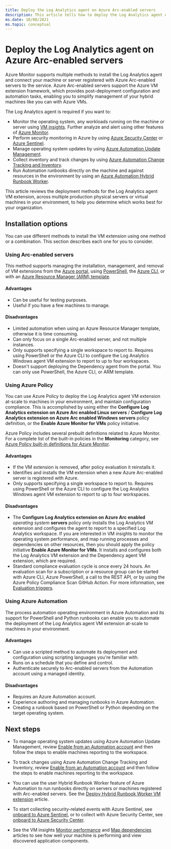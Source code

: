 ```yaml
---
title: Deploy the Log Analytics agent on Azure Arc-enabled servers
description: This article tells how to deploy the Log Analytics agent on Windows and Linux-based machines registered with Azure Arc-enabled servers in your local datacenter or other cloud environment.
ms.date: 10/08/2021
ms.topic: conceptual 
---
```


# Deploy the Log Analytics agent on Azure Arc-enabled servers

Azure Monitor supports multiple methods to install the Log Analytics agent and connect your machine or server registered with Azure Arc-enabled servers to the service. Azure Arc-enabled servers support the Azure VM extension framework, which provides post-deployment configuration and automation tasks, enabling you to simplify management of your hybrid machines like you can with Azure VMs.

The Log Analytics agent is required if you want to:

* Monitor the operating system, any workloads running on the machine or server using [VM insights](../../azure-monitor/vm/vminsights-overview.md). Further analyze and alert using other features of [Azure Monitor](../../azure-monitor/overview.md).
* Perform security monitoring in Azure by using [Azure Security Center](../../security-center/security-center-introduction.md) or [Azure Sentinel](../../sentinel/overview.md).
* Manage operating system updates by using [Azure Automation Update Management](../../automation/update-management/overview.md).
* Collect inventory and track changes by using [Azure Automation Change Tracking and Inventory](../../automation/change-tracking/overview.md).
* Run Automation runbooks directly on the machine and against resources in the environment by using an [Azure Automation Hybrid Runbook Worker](../../automation/automation-hybrid-runbook-worker.md).

This article reviews the deployment methods for the Log Analytics agent VM extension, across multiple production physical servers or virtual machines in your environment, to help you determine which works best for your organization.

## Installation options

You can use different methods to install the VM extension using one method or a combination. This section describes each one for you to consider.

### Using Arc-enabled servers

This method supports managing the installation, management, and removal of VM extensions from the [Azure portal](manage-vm-extensions-portal.md), using [PowerShell](manage-vm-extensions-powershell.md), the [Azure CLI](manage-vm-extensions-cli.md), or with an [Azure Resource Manager (ARM) template](manage-vm-extensions-template.md).

#### Advantages

* Can be useful for testing purposes.
* Useful if you have a few machines to manage.

#### Disadvantages

* Limited automation when using an Azure Resource Manager template, otherwise it is time consuming.
* Can only focus on a single Arc-enabled server, and not multiple instances.
* Only supports specifying a single workspace to report to. Requires using PowerShell or the Azure CLI to configure the Log Analytics Windows agent VM extension to report to up to four workspaces.
* Doesn't support deploying the Dependency agent from the portal. You can only use PowerShell, the Azure CLI, or ARM template.

### Using Azure Policy

You can use Azure Policy to deploy the Log Analytics agent VM extension at-scale to machines in your environment, and maintain configuration compliance. This is accomplished by using either the **Configure Log Analytics extension on Azure Arc enabled Linux servers** / **Configure Log Analytics extension on Azure Arc enabled Windows servers** policy definition, or the **Enable Azure Monitor for VMs** policy initiative.

Azure Policy includes several prebuilt definitions related to Azure Monitor. For a complete list of the built-in policies in the  **Monitoring** category, see [Azure Policy built-in definitions for Azure Monitor](../../azure-monitor/policy-reference.md).

#### Advantages

* If the VM extension is removed, after policy evaluation it reinstalls it.
* Identifies and installs the VM extension when a new Azure Arc-enabled server is registered with Azure.
* Only supports specifying a single workspace to report to. Requires using PowerShell or the Azure CLI to configure the Log Analytics Windows agent VM extension to report to up to four workspaces.

#### Disadvantages

* The **Configure Log Analytics extension on Azure Arc enabled** *operating system* **servers** policy only installs the Log Analytics VM extension and configures the agent to report to a specified Log Analytics workspace. If you are interested in VM insights to monitor the operating system performance, and map running processes and dependencies on other resources, then you should apply the policy initiative **Enable Azure Monitor for VMs**. It installs and configures both the Log Analytics VM extension and the Dependency agent VM extension, which are required.
* Standard compliance evaluation cycle is once every 24 hours. An evaluation scan for a subscription or a resource group can be started with Azure CLI, Azure PowerShell, a call to the REST API, or by using the Azure Policy Compliance Scan GitHub Action. For more information, see [Evaluation triggers](../../governance/policy/how-to/get-compliance-data.md#evaluation-triggers).

### Using Azure Automation

The process automation operating environment in Azure Automation and its support for PowerShell and Python runbooks can enable you to automate the deployment of the Log Analytics agent VM extension at-scale to machines in your environment.

#### Advantages

* Can use a scripted method to automate its deployment and configuration using scripting languages you're familiar with.
* Runs on a schedule that you define and control.
* Authenticate securely to Arc-enabled servers from the Automation account using a managed identity.

#### Disadvantages

* Requires an Azure Automation account.
* Experience authoring and managing runbooks in Azure Automation.
* Creating a runbook based on PowerShell or Python depending on the target operating system.

## Next steps

* To manage operating system updates using Azure Automation Update Management, review [Enable from an Automation account](../../automation/update-management/enable-from-automation-account.md) and then follow the steps to enable machines reporting to the workspace.

* To track changes using Azure Automation Change Tracking and Inventory, review [Enable from an Automation account](../../automation/change-tracking/enable-from-automation-account.md) and then follow the steps to enable machines reporting to the workspace.

* You can use the user Hybrid Runbook Worker feature of Azure Automation to run runbooks directly on servers or machines registered with Arc-enabled servers. See the [Deploy Hybrid Runbook Worker VM extension](../../automation/extension-based-hybrid-runbook-worker-install.md) article.

* To start collecting security-related events with Azure Sentinel, see [onboard to Azure Sentinel](scenario-onboard-azure-sentinel.md), or to collect with Azure Security Center, see [onboard to Azure Security Center](../../security-center/quickstart-onboard-machines.md).

* See the VM insights [Monitor performance](../../azure-monitor/vm/vminsights-performance.md) and [Map dependencies](../../azure-monitor/vm/vminsights-maps.md) articles to see how well your machine is performing and view discovered application components.